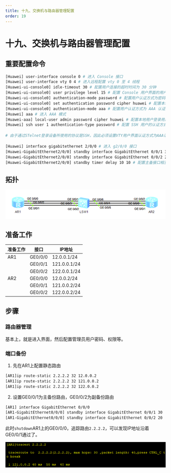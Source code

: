 ```yaml
---
title: 十九、交换机与路由器管理配置
order: 19
---
```


# 十九、交换机与路由器管理配置

## 重要配置命令

```bash
[Huawei] user-interface console 0 # 进入 Console 接口
[Huawei] user-interface vty 0 4 # 进入远程配置 vty 0 至 4 线程
[Huawei-ui-console0] idle-timeout 30 # 配置用户连接的超时时间为 30 分钟
[Huawei-ui-console0] user privilege level 15 # 配置 Console 用户界面的用户级别为 15
[Huawei-ui-console0] authentication-mode password # 配置用户认证方式为密码认证
[Huawei-ui-console0] set authentication password cipher huawei # 配置本地用户登录密码为 huawei
[Huawei-ui-console0] authentication-mode aaa # 配置用户认证方式为 AAA 认证
[Huawei] aaa # 进入 AAA 模式
[Huawei-aaa] local-user admin password cipher huawei # 配置本地用户登录用户名为 admin，密码为 huawei
[Huawei] ssh user 1 authentication-type password # 配置 SSH 用户的认证方式为 password

# 由于通过STelnet登录设备所使用的协议是SSH，因此必须设置VTY用户界面认证方式为AAA认证。

[Huawei] interface gigabitethernet 2/0/0 # 进入 g2/0/0 接口
[Huawei-GigabitEthernet2/0/0] standby interface GigabitEthernet 0/0/1 30 # g0/0/1 为备份接口，优先级为 30
[Huawei-GigabitEthernet2/0/0] standby interface GigabitEthernet 0/0/2 20 # g0/0/2 为备份接口，优先级为 20
[Huawei-GigabitEthernet2/0/0] standby timer delay 10 10 # 配置主备接口相互切换的延时均为 10 
```

## 拓扑

![image-20240923220234426](md_img/image-20240923220234426.png)

## 准备工作

| 准备工作 | 接口    | IP地址       |
| -------- | ------- | ------------ |
| AR1      | GE0/0/0 | 12.0.0.1/24  |
|          | GE0/0/1 | 121.0.0.1/24 |
|          | GE0/0/2 | 122.0.0.1/24 |
| AR2      | GE0/0/0 | 12.0.0.2/24  |
|          | GE0/0/1 | 121.0.0.2/24 |
|          | GE0/0/2 | 122.0.0.2/24 |

## 步骤

### 路由器管理

基本上，就是进入界面，然后配置管理员用户密码、权限等。

### 端口备份

1. 先在AR1上配置静态路由

```bash
[AR1]ip route-static 2.2.2.2 32 12.0.0.2
[AR1]ip route-static 2.2.2.2 32 121.0.0.2
[AR1]ip route-static 2.2.2.2 32 122.0.0.2
```

2. 设置GE0/0/1为主备份路由，GE0/0/2为副备份路由

```bash
[AR1] interface GigabitEthernet 0/0/0
[AR1-GigabitEthernet0/0/0] standby interface GigabitEthernet 0/0/1 30
[AR1-GigabitEthernet0/0/0] standby interface GigabitEthernet 0/0/2 20
```

此时`shutdown`AR1上的GE0/0/0，追踪路由`2.2.2.2`，可以发现IP地址沿着GE0/0/1通过了。

![image-20240923222503415](md_img/image-20240923222503415.png)

